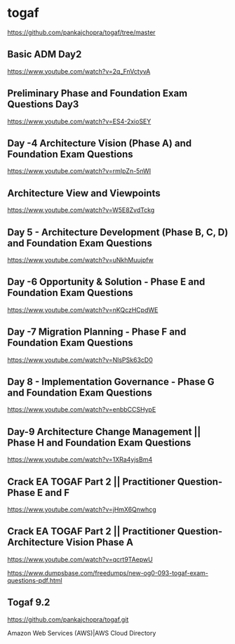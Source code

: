 # togaf
https://github.com/pankajchopra/togaf/tree/master

Basic ADM  Day2
----------------
https://www.youtube.com/watch?v=2q_FnVctyvA

Preliminary Phase and Foundation Exam Questions  Day3
----------------
https://www.youtube.com/watch?v=ES4-2xioSEY

Day -4 Architecture Vision (Phase A) and Foundation Exam Questions
-------------------------------------------------------------------
https://www.youtube.com/watch?v=rmIpZn-5nWI

Architecture View and Viewpoints
----------------------------------
https://www.youtube.com/watch?v=W5E8ZvdTckg

Day 5 - Architecture Development (Phase B, C, D) and Foundation Exam Questions
-------------------------------------------------------------------------
https://www.youtube.com/watch?v=uNkhMuujpfw


Day -6 Opportunity & Solution - Phase E and Foundation Exam Questions
-------------------------------------------------------------------
https://www.youtube.com/watch?v=nKQczHCpdWE


Day -7 Migration Planning - Phase F and Foundation Exam Questions
-----------------------------------------------------------------
https://www.youtube.com/watch?v=NlsPSk63cD0


Day 8 - Implementation Governance - Phase G and Foundation Exam Questions
-------------------------------------------------------------------------
https://www.youtube.com/watch?v=enbbCCSHypE

Day-9 Architecture Change Management || Phase H and Foundation Exam Questions
--------------------------------------------------------------------------------
https://www.youtube.com/watch?v=1XRa4yjsBm4

Crack EA TOGAF Part 2 || Practitioner Question-Phase E and F
----------------------------------------------------------------
https://www.youtube.com/watch?v=jHmX6Qnwhcg


Crack EA TOGAF Part 2 || Practitioner Question-Architecture Vision Phase A
--------------------------------------------------------------------------
https://www.youtube.com/watch?v=qcrt9TAepwU

https://www.dumpsbase.com/freedumps/new-og0-093-togaf-exam-questions-pdf.html

Togaf 9.2
-------
https://github.com/pankajchopra/togaf.git


Amazon Web Services (AWS)|AWS Cloud Directory
